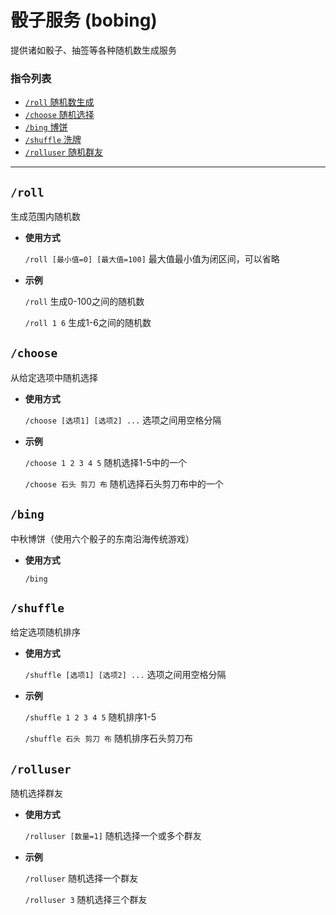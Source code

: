 # 骰子服务 (bobing)

提供诸如骰子、抽签等各种随机数生成服务

###  指令列表

- [`/roll` 随机数生成](#rand) 
- [`/choose` 随机选择](#choose) 
- [`/bing` 博饼](#bing) 
- [`/shuffle` 洗牌](#shuffle)
- [`/rolluser` 随机群友](#rolluser)

--- 

##  `/roll`

生成范围内随机数

- **使用方式**

    `/roll [最小值=0] [最大值=100]` 最大值最小值为闭区间，可以省略

- **示例**

    `/roll` 生成0-100之间的随机数

    `/roll 1 6` 生成1-6之间的随机数


## `/choose`

从给定选项中随机选择

- **使用方式**

    `/choose [选项1] [选项2] ...` 选项之间用空格分隔

- **示例**

    `/choose 1 2 3 4 5` 随机选择1-5中的一个

    `/choose 石头 剪刀 布` 随机选择石头剪刀布中的一个


## `/bing`

中秋博饼（使用六个骰子的东南沿海传统游戏）

- **使用方式**

    `/bing`


## `/shuffle`

给定选项随机排序

- **使用方式**

    `/shuffle [选项1] [选项2] ...` 选项之间用空格分隔

- **示例**

    `/shuffle 1 2 3 4 5` 随机排序1-5

    `/shuffle 石头 剪刀 布` 随机排序石头剪刀布


## `/rolluser`

随机选择群友

- **使用方式**

    `/rolluser [数量=1]` 随机选择一个或多个群友

- **示例**

    `/rolluser` 随机选择一个群友

    `/rolluser 3` 随机选择三个群友
